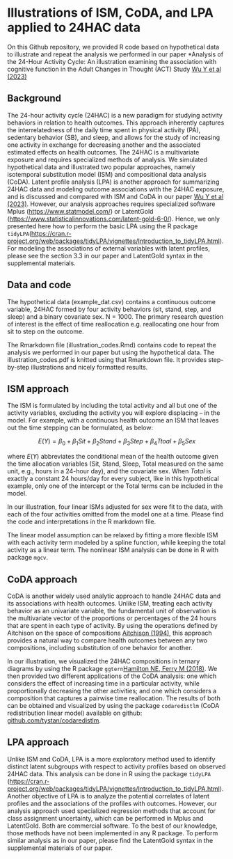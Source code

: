 # Illustrations of ISM, CoDA, and LPA applied to 24HAC data

On this Github repository, we provided R code based on hypothetical data to illustrate and repeat the analysis we performed in our paper *Analysis of the 24-Hour Activity Cycle: An illustration examining the association with cognitive function in the Adult Changes in Thought (ACT) Study [Wu Y et al (2023)](https://www.ncbi.nlm.nih.gov/pmc/articles/PMC10087899/)

## Background

The 24-hour activity cycle (24HAC) is a new paradigm for studying activity behaviors in relation to health outcomes. This approach inherently captures the interrelatedness of the daily time spent in physical activity (PA), sedentary behavior (SB), and sleep, and allows for the study of increasing one activity in exchange for decreasing another and the associated estimated effects on health outcomes. The 24HAC is a multivariate exposure and requires specialized methods of analysis. We simulated hypothetical data and illustrated two popular approaches, namely isotemporal substitution model (ISM) and compositional data analysis (CoDA). Latent profile analysis (LPA) is another approach for summarizing 24HAC data and modeling outcome associations with the 24HAC exposure, and is discussed and compared with ISM and CoDA in our paper [Wu Y et al (2023)](https://www.ncbi.nlm.nih.gov/pmc/articles/PMC10087899/). However, our analysis approaches requires specialized software Mplus (https://www.statmodel.com/) or LatentGold (https://www.statisticalinnovations.com/latent-gold-6-0/). Hence, we only presented here how to perform the basic LPA using the R package `tidyLPA`(https://cran.r-project.org/web/packages/tidyLPA/vignettes/Introduction_to_tidyLPA.html). For modeling the associations of external variables with latent profiles, please see the section 3.3 in our paper and LatentGold syntax in the supplemental materials.

## Data and code

The hypothetical data (example_dat.csv) contains a continuous outcome variable, 24HAC formed by four activity behaviors (sit, stand, step, and sleep) and a binary covariate sex. N = 1000. The primary research question of interest is the effect of time reallocation e.g. reallocating one hour from sit to step on the outcome.

The Rmarkdown file (illustration_codes.Rmd) contains code to repeat the analysis we performed in our paper but using the hypothetical data. The illustration_codes.pdf is knitted using that Rmarkdown file. It provides step-by-step illustrations and nicely formatted results.

## ISM approach

The ISM is formulated by including the total activity and all but one of the activity variables, excluding the activity you will explore displacing – in the model.  For example, with a continuous health outcome an ISM that leaves out the time stepping can be formulated, as below:

$$E(Y) = \beta_0 + \beta_1Sit + \beta_2 Stand + \beta_3 Step + \beta_4 Ttoal + \beta_5 Sex$$

where $E(Y)$ abbreviates the conditional mean of the health outcome given the time allocation variables (Sit, Stand, Sleep, Total measured on the same unit, e.g., hours in a 24-hour day), and the covariate sex. When *Total* is exactly a constant 24 hours/day for every subject, like in this hypothetical example, only one of the intercept or the Total terms can be included in the model.

In our illustration, four linear ISMs adjusted for sex were fit to the data, with each of the four activities omitted from the model one at a time. Please find the code and interpretations in the R markdown file.

The linear model assumption can be relaxed by fitting a more flexible ISM with each activity term modeled by a spline function, while keeping the total activity as a linear term. The nonlinear ISM analysis can be done in R with package `mgcv`.

## CoDA approach

CoDA is another widely used analytic approach to handle 24HAC data and its associations with health outcomes. Unlike ISM, treating each activity behavior as an univariate variable, the fundamental unit of observation is the multivariate vector of the proportions or percentages of the 24 hours that are spent in each type of activity. By using the operations defined by Aitchison on the space of compositions [Aitchison (1994)](https://www.jstor.org/stable/4355794), this approach provides a natural way to compare health outcomes between any two compositions, including substitution of one behavior for another.

In our illustration, we visualized the 24HAC compositions in ternary diagrams by using the R package `ggtern`[Hamilton NE, Ferry M (2018)](https://www.jstatsoft.org/article/view/v087c03). We then provided two different applications of the CoDA analysis: one which considers the effect of increasing time in a particular activity, while proportionally decreasing the other activities; and one which considers a composition that captures a pairwise time reallocation. The results of both can be obtained and visualized by using the package `codaredistlm` (CoDA redistribution linear model) available on github: [github.com/tystan/codaredistlm](https://github.com/tystan/codaredistlm).

## LPA approach

Unlike ISM and CoDA, LPA is a more exploratory method used to identify distinct latent subgroups with respect to activity profiles based on observed 24HAC data. This analysis can be done in R using the package `tidyLPA` (https://cran.r-project.org/web/packages/tidyLPA/vignettes/Introduction_to_tidyLPA.html). Another objective of LPA is to analyze the potential correlates of latent profiles and the associations of the profiles with outcomes. However, our analysis approach used specialized regression methods that account for class assignment uncertainty, which can be performed in Mplus and LatentGold. Both are commercial software. To the best of our knowledge, those methods have not been implemented in any R package. To perform similar analysis as in our paper, please find the LatentGold syntax in the supplemental materials of our paper.



